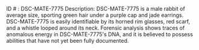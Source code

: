 ID # : DSC-MATE-7775
Description: DSC-MATE-7775 is a male rabbit of average size, sporting green hair under a purple cap and jade earrings. DSC-MATE-7775 is easily identifiable by its horned rim glasses, red scarf, and a whistle looped around its neck. Forensic analysis shows traces of anomalous energy in DSC-MATE-7775's DNA, and it is believed to possess abilities that have not yet been fully documented.